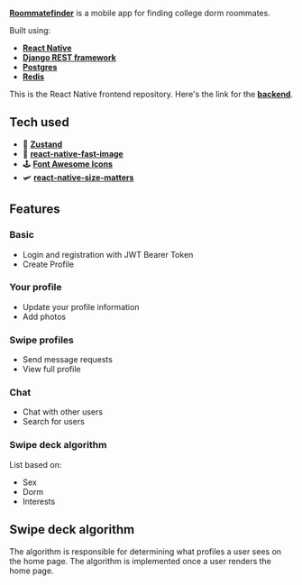 [**Roommatefinder**](https://github.com/gabekutner/roommatefinder-mobile) is a mobile app for finding college dorm roommates.

Built using: 
- [**React Native**](https://reactnative.dev)
- [**Django REST framework**](https://www.django-rest-framework.org/)
- [**Postgres**](https://www.postgresql.org/)
- [**Redis**](https://redis.io/)

This is the React Native frontend repository. Here's the link for the [**backend**](https://github.com/gabekutner/roommatefinder-backend).

##  Tech used
- 🐻 [**Zustand**](https://github.com/pmndrs/zustand)
- 🚩 [**react-native-fast-image**](https://github.com/DylanVann/react-native-fast-image)
- 🕹️ [**Font Awesome Icons**](https://fontawesome.com/)
- 🛩️ [**react-native-size-matters**](https://github.com/nirsky/react-native-size-matters)

## Features
### Basic
- Login and registration with JWT Bearer Token
- Create Profile
### Your profile
- Update your profile information
- Add photos
### Swipe profiles
- Send message requests
- View full profile
### Chat
- Chat with other users
- Search for users
### Swipe deck algorithm
List based on:
- Sex
- Dorm
- Interests

## Swipe deck algorithm
The algorithm is responsible for determining what profiles a user sees on the home page. The algorithm is implemented once a user renders the home page.  





